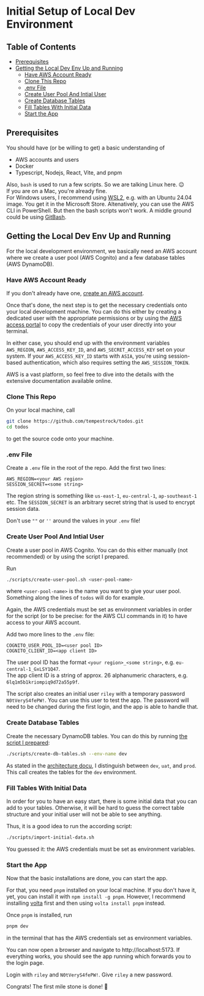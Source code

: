 # Initial Setup of Local Dev Environment <!-- omit in toc -->

## Table of Contents <!-- omit in toc -->

- [Prerequisites](#prerequisites)
- [Getting the Local Dev Env Up and Running](#getting-the-local-dev-env-up-and-running)
  - [Have AWS Account Ready](#have-aws-account-ready)
  - [Clone This Repo](#clone-this-repo)
  - [.env File](#env-file)
  - [Create User Pool And Intial User](#create-user-pool-and-intial-user)
  - [Create Database Tables](#create-database-tables)
  - [Fill Tables With Initial Data](#fill-tables-with-initial-data)
  - [Start the App](#start-the-app)

## Prerequisites

You should have (or be willing to get) a basic understanding of

- AWS accounts and users
- Docker
- Typescript, Nodejs, React, Vite, and pnpm

Also, `bash` is used to run a few scripts. So we are talking Linux here. 😉  
If you are on a Mac, you're already fine.  
For Windows users, I recommend using
[WSL2](https://learn.microsoft.com/en-us/windows/wsl/install),
e.g. with an Ubuntu 24.04 image. You get it in the Microsoft Store. Altenatively,
you can use the AWS CLI in PowerShell. But then the bash scripts
won't work. A middle ground could be using [GitBash](https://gitforwindows.org/).

## Getting the Local Dev Env Up and Running

For the local development environment, we basically need an AWS account
where we create a user pool (AWS Cognito) and a few database tables
(AWS DynamoDB).

### Have AWS Account Ready

If you don't already have one,
[create an AWS account](https://aws.amazon.com/getting-started/onboarding-to-aws/).

Once that's done, the next step is to get the necessary credentials onto your
local development machine. You can do this either by creating a dedicated user
with the appropriate permissions or by using the
[AWS access portal](https://docs.aws.amazon.com/signin/latest/userguide/iam-id-center-sign-in-tutorial.html)
to copy the credentials of your user directly into your terminal.

In either case, you should end up with the environment variables `AWS_REGION`,
`AWS_ACCESS_KEY_ID`, and `AWS_SECRET_ACCESS_KEY` set on your system. If your
`AWS_ACCESS_KEY_ID` starts with `ASIA`, you're using session-based authentication,
which also requires setting the `AWS_SESSION_TOKEN`.

AWS is a vast platform, so feel free to dive into the details with the extensive
documentation available online.

### Clone This Repo

On your local machine, call

```bash
git clone https://github.com/tempestrock/todos.git
cd todos
```

to get the source code onto your machine.

### .env File

Create a `.env` file in the root of the repo.
Add the first two lines:

```
AWS_REGION=<your AWS region>
SESSION_SECRET=<some string>
```

The region string is something like `us-east-1`, `eu-central-1`,
`ap-southeast-1` etc. The `SESSION_SECRET` is an arbitrary secret string
that is used to encrypt session data.

Don't use `""` or `''` around the values in your `.env` file!

### Create User Pool And Intial User

Create a user pool in AWS Cognito. You can do this either manually (not
recommended) or by using the script I prepared.

Run

```bash
./scripts/create-user-pool.sh <user-pool-name>
```

where `<user-pool-name>` is the name you want to give your user pool. Something
along the lines of `todos` will do for example.

Again, the AWS credentials must be set as environment variables in order for the
script (or to be precise: for the AWS CLI commands in it) to have access
to your AWS account.

Add two more lines to the `.env` file:

```.env
COGNITO_USER_POOL_ID=<user pool ID>
COGNITO_CLIENT_ID=<app client ID>
```

The user pool ID has the format `<your region>_<some string>`, e.g. `eu-central-1_GxLSY1Q47`.  
The app client ID is a string of approx. 26 alphanumeric characters, e.g.
`6lq1m5b1kriompiq9d72a55p9f`.

The script also creates an initial user `riley` with a temporary password
`N0tVeryS4fePW!`. You can use this user to test the app. The password will
need to be changed during the first login, and the app is able to handle that.

### Create Database Tables

Create the necessary DynamoDB tables. You can do this by running
[the script I prepared](../scripts/create-db-tables.sh):

```bash
./scripts/create-db-tables.sh --env-name dev
```

As stated in the [architecture docu](./architecure.md), I distinguish between
`dev`, `uat`, and `prod`. This call creates the tables for the `dev`
environment.

### Fill Tables With Initial Data

In order for you to have an easy start, there is some initial data that you can
add to your tables. Otherwise, it will be hard to guess the correct table structure
and your initial user will not be able to see anything.

Thus, it is a good idea to run the according script:

```bash
./scripts/import-initial-data.sh
```

You guessed it: the AWS credentials must be set as environment variables.

### Start the App

Now that the basic installations are done, you can start the app.

For that, you need `pnpm` installed on your local machine. If you don't have
it, yet, you can install it with `npm install -g pnpm`. However, I recommend
installing [volta](https://docs.volta.sh/guide/getting-started) first and then
using `volta install pnpm` instead.

Once `pnpm` is installed, run

```bash
pnpm dev
```

in the terminal that has the AWS credentials set as environment variables.

You can now open a browser and navigate to http://localhost:5173. If everything
works, you should see the app running which forwards you to the login page.

Login with `riley` and `N0tVeryS4fePW!`. Give `riley` a new password.

Congrats! The first mile stone is done! 🎉
